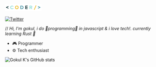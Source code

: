 <img src="https://github.com/gokul810/gokul810/blob/main/coder.gif" alt="Matrix" width="120" height="24">

[![Twitter](https://img.shields.io/badge/Follow-@Gokul_ov-1DA1F2?style=for-the-badge&logo=twitter&logoColor=white)](https://twitter.com/Gokul_ov)

// _Hi, I'm gokul, i do 🌟programming🌟 in javascript & i love tech!. currently learning Rust 🦀_

- 🎮 Programmer
- ⚙️ Tech enthusiast 

![Gokul K's GitHub stats](https://github-readme-stats.vercel.app/api?username=gokul810&show_icons=true&theme=shadow_red)

